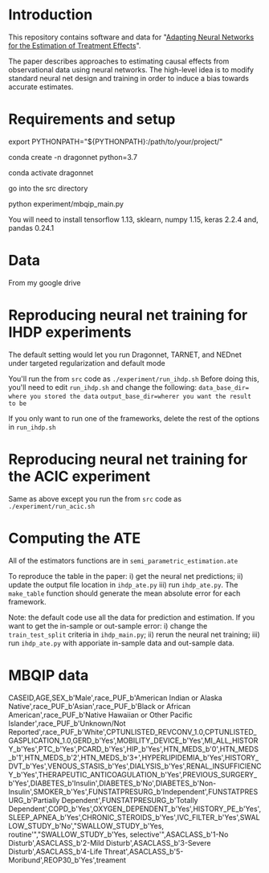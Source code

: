 # Introduction

This repository contains software and data for "[Adapting Neural Networks for the Estimation of Treatment Effects](https://arxiv.org/pdf/1906.02120.pdf)".

The paper describes approaches to estimating causal effects from observational data using neural networks. The high-level idea is to modify standard neural net design and training in order to induce a bias towards accurate estimates.

# Requirements and setup
export PYTHONPATH="${PYTHONPATH}:/path/to/your/project/" 

conda create -n dragonnet python=3.7 

conda activate dragonnet 

go into the src directory 

python experiment/mbqip_main.py

You will need to install tensorflow 1.13, sklearn, numpy 1.15, keras 2.2.4 and, pandas 0.24.1

# Data
From my google drive

# Reproducing neural net training for IHDP experiments
The default setting would let you run Dragonnet, TARNET, and NEDnet under targeted regularization and default mode

You'll run the from `src` code as 
`./experiment/run_ihdp.sh`
Before doing this, you'll need to edit `run_ihdp.sh` and change the following:
`data_base_dir= where you stored the data`
`output_base_dir=wherer you want the result to be`

If you only want to run one of the frameworks, delete the rest of the options in `run_ihdp.sh`

# Reproducing neural net training for the ACIC experiment
Same as above except you run the from `src` code as `./experiment/run_acic.sh`

# Computing the ATE
All of the estimators functions are in `semi_parametric_estimation.ate`

To reproduce the table in the paper: i) get the neural net predictions; ii) update the output file location in `ihdp_ate.py` iii) run `ihdp_ate.py`. The `make_table` function should generate the mean absolute error for each framework. 

Note: the default code use all the data for prediction and estimation. If you want to get the in-sample or out-sample error: i) change the `train_test_split` criteria in `ihdp_main.py`; ii) rerun the neural net training; iii) run `ihdp_ate.py` with apporiate in-sample data and out-sample data. 

# MBQIP data
CASEID,AGE,SEX_b'Male',race_PUF_b'American Indian or Alaska Native',race_PUF_b'Asian',race_PUF_b'Black or African American',race_PUF_b'Native Hawaiian or Other Pacific Islander',race_PUF_b'Unknown/Not Reported',race_PUF_b'White',CPTUNLISTED_REVCONV_1.0,CPTUNLISTED_GASPLICATION_1.0,GERD_b'Yes',MOBILITY_DEVICE_b'Yes',MI_ALL_HISTORY_b'Yes',PTC_b'Yes',PCARD_b'Yes',HIP_b'Yes',HTN_MEDS_b'0',HTN_MEDS_b'1',HTN_MEDS_b'2',HTN_MEDS_b'3+',HYPERLIPIDEMIA_b'Yes',HISTORY_DVT_b'Yes',VENOUS_STASIS_b'Yes',DIALYSIS_b'Yes',RENAL_INSUFFICIENCY_b'Yes',THERAPEUTIC_ANTICOAGULATION_b'Yes',PREVIOUS_SURGERY_b'Yes',DIABETES_b'Insulin',DIABETES_b'No',DIABETES_b'Non-Insulin',SMOKER_b'Yes',FUNSTATPRESURG_b'Independent',FUNSTATPRESURG_b'Partially Dependent',FUNSTATPRESURG_b'Totally Dependent',COPD_b'Yes',OXYGEN_DEPENDENT_b'Yes',HISTORY_PE_b'Yes',SLEEP_APNEA_b'Yes',CHRONIC_STEROIDS_b'Yes',IVC_FILTER_b'Yes',SWALLOW_STUDY_b'No',"SWALLOW_STUDY_b'Yes, routine'","SWALLOW_STUDY_b'Yes, selective'",ASACLASS_b'1-No Disturb',ASACLASS_b'2-Mild Disturb',ASACLASS_b'3-Severe Disturb',ASACLASS_b'4-Life Threat',ASACLASS_b'5-Moribund',REOP30_b'Yes',treament
